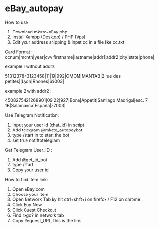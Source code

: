 # eBay_autopay
How to use 
1. Download mkato-eBay.php
2. Install Xampp (Desktop) / PHP (Vps)
3. Edit your address shipping & input cc in a file like cc.txt


Card Format :
ccnum|month|year|cvv|firstname|lastname|addr1|addr2|city|state|phone|

example 1 without addr2: 

5131237843123458|11|19|992|OMOM|MANTAB|2 rue des petites||Lyon|Rhones|69003|

example 2 with addr2   : 

4508275421268901|09|22|927|Bonn|Appetit|Santiago Madrigal|esc. 7 1B|Salamanca|España|37003|

Use Telegram Notification:
1. Input your user id (chat_id) in script
2. Add telegram @mkato_autopaybot 
3. type /start  in to start the bot
4. set true notiftotelegram

Get Telegram User_ID :
1. Add @get_id_bot
2. type /start
3. Copy your user id



How to find item link:
1. Open eBay.com
2. Choose your item
3. Open Network Tab by hit ctrl+shift+i on firefox / F12 on chrome
4. Click Buy Now
5. Click Guest Checkout
6. Find rxgo? in network tab
7. Copy Request_URL, this is the link
